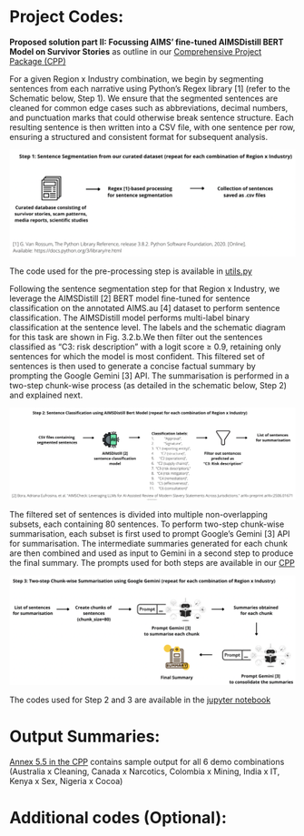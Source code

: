 # Project Codes:

**Proposed solution part II: Focussing AIMS’ fine-tuned AIMSDistill BERT Model on Survivor Stories** as outline in our [Comprehensive Project Package (CPP)](https://github.com/varshak97/AIMS25-The-Aula-Team/blob/main/documentation/Survivors%20Dashboard%20Complete%20Project%20Package%20AIMS%20Hackathon%202025%20Aula.pdf)

For a given Region x Industry combination, we begin by segmenting sentences from each narrative using Python’s Regex library [1] (refer to the Schematic below, Step 1). We ensure that the segmented sentences are cleaned for common edge cases such as abbreviations, decimal numbers, and punctuation marks that could otherwise break sentence structure. Each resulting sentence is then written into a CSV file, with one sentence per row, ensuring a structured and consistent format for subsequent analysis.

<img src="../schematic_diagrams/aims_schematic_1.png" alt="Sentence Segmentation Process"/>

The code used for the pre-processing step is available in [utils.py](https://github.com/varshak97/AIMS25-The-Aula-Team/blob/main/project_codes/utils.py)

Following the sentence segmentation step for that Region x Industry, we leverage the AIMSDistill [2] BERT model fine-tuned for sentence classification on the annotated AIMS.au [4] dataset to perform sentence classification. The AIMSDistill model performs multi-label binary classification at the sentence level. The labels and the schematic diagram for this task are shown in Fig. 3.2.b.We then filter out the sentences classified as “C3: risk description” with a logit score ≥ 0.9, retaining only sentences for which the model is most confident. This filtered set of sentences is then used to generate a concise factual summary by prompting the Google Gemini [3] API. The summarisation is performed in a two-step chunk-wise process (as detailed in the schematic below, Step 2) and explained next. 

<img src="../schematic_diagrams/aims_schematic_2.png" alt="Sentence Classification"/>

The filtered set of sentences is divided into multiple non-overlapping subsets, each containing 80 sentences. To perform two-step chunk-wise summarisation, each subset is first used to prompt Google’s Gemini [3] API for summarisation. The intermediate summaries generated for each chunk are then combined and used as input to Gemini in a second step to produce the final summary. The prompts used for both steps are available in our [CPP](https://github.com/varshak97/AIMS25-The-Aula-Team/blob/main/documentation/Survivors%20Dashboard%20Complete%20Project%20Package%20AIMS%20Hackathon%202025%20Aula.pdf)

<img src="../schematic_diagrams/aims_schematic_3.png" alt="Two-step Summarisation"/>

The codes used for Step 2 and 3 are available in the [jupyter notebook](https://github.com/varshak97/AIMS25-The-Aula-Team/blob/main/project_codes/01_(FINAL)_AIMSDistill_prediction%2BGemini_summarising.ipynb)

# Output Summaries:

[Annex 5.5 in the CPP](https://github.com/varshak97/AIMS25-The-Aula-Team/blob/main/documentation/Survivors%20Dashboard%20Complete%20Project%20Package%20AIMS%20Hackathon%202025%20Aula.pdf) contains sample output for all 6 demo combinations (Australia x Cleaning, Canada x Narcotics, Colombia x Mining, India x IT, Kenya x Sex, Nigeria x Cocoa)

# Additional codes (Optional):
